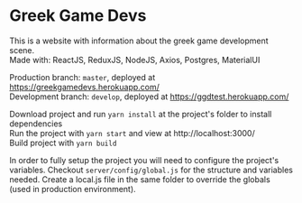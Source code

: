 # Greek Game Devs
This is a website with information about the greek game development scene.  
Made with: ReactJS, ReduxJS, NodeJS, Axios, Postgres, MaterialUI

Production branch: <code>master</code>, deployed at https://greekgamedevs.herokuapp.com/    
Development branch: <code>develop</code>, deployed at https://ggdtest.herokuapp.com/   

Download project and run <code>yarn install</code> at the project's folder to install dependencies   
Run the project with <code>yarn start</code> and view at http://localhost:3000/  
Build project with <code>yarn build</code>   

In order to fully setup the project you will need to configure the project's variables.
Checkout <code>server/config/global.js</code> for the structure and variables needed. Create a local.js file in the same folder to override the globals (used in production environment).
